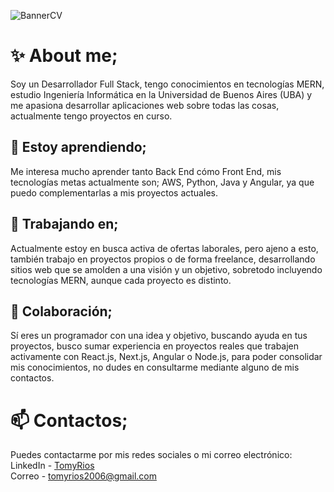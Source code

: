 ![BannerCV](https://github.com/TomyRioss/TomyRioss/assets/170044944/edd68a9b-5d5d-46e1-8418-3b2b4907b912)

# ✨ About me;
  Soy un Desarrollador Full Stack, tengo conocimientos en tecnologías MERN, estudio Ingeniería Informática en la Universidad de Buenos Aires (UBA) y me apasiona desarrollar aplicaciones web sobre todas las cosas, actualmente tengo proyectos en curso.
  <br>

## 🌱 Estoy aprendiendo;
Me interesa mucho aprender tanto Back End cómo Front End, mis tecnologías metas actualmente son; AWS, Python, Java y Angular, ya que puedo complementarlas a mis proyectos actuales.
<br>
## 🔭 Trabajando en;
Actualmente estoy en busca activa de ofertas laborales, pero ajeno a esto, también trabajo en proyectos propios o de forma freelance, desarrollando sitios web que se amolden a una visión y un objetivo, sobretodo incluyendo tecnologías MERN, aunque cada proyecto es distinto.
<br>
## 👯 Colaboración;
Sí eres un programador con una idea y objetivo, buscando ayuda en tus proyectos, busco sumar experiencia en proyectos reales que trabajen activamente con React.js, Next.js, Angular o Node.js, para poder consolidar mis conocimientos, no dudes en consultarme mediante alguno de mis contactos.
<br>
# 📫 Contactos;
  Puedes contactarme por mis redes sociales o mi correo electrónico: 
  LinkedIn - [TomyRios](www.linkedin.com/in/tomy-rios) <br>
  Correo - tomyrios2006@gmail.com
